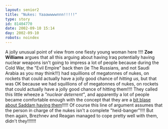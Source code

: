 ```yaml
---
layout: senior2
title: "Nukes: Yaaawwwwnnn!!!!!"
type: story
id: 81404770
date: 2002-09-10 15:14
day: 2002-09-10
robots: noindex
---
```


A jolly unusual point of view from one fiesty young woman here !!!! <b>Zoe Williams</b> argues that all this arguing about having Iraq potentially having nuclear weapons isn't going to impress a lot of people because during the Cold War, the "Evil Empire" back then (ie The Russians, and not Saudi Arabia as you may think!!!)  had squillions of megatonnes of nukes, on rockets that could actually have a jolly good chance  of <i>hitting us</i>, but that was OK because we had squillions of  of megatonnes of nukes, on rockets that could actually have a jolly good chance of hitting them!!!! They called this little wheeze a <i>"nuclear deterrent"</i>, and apparently a lot of people became comfortable enough with the concept that they are a <a href="http://www.guardian.co.uk/comment/story/0,3604,789141,00.html" title="'700mph winds shooting down Vauxhall bridge'?!?!?!?">bit blase about Saddam having them</a>!!!!! Of course this line of argument assumes that the person in charge of the nukes isn't a complete "heid-banger"!!!! But then again, Brezhnev and Reagan managed to cope pretty well with them, didn't they!!!!!!!
<div style="clear: both;"></div>


